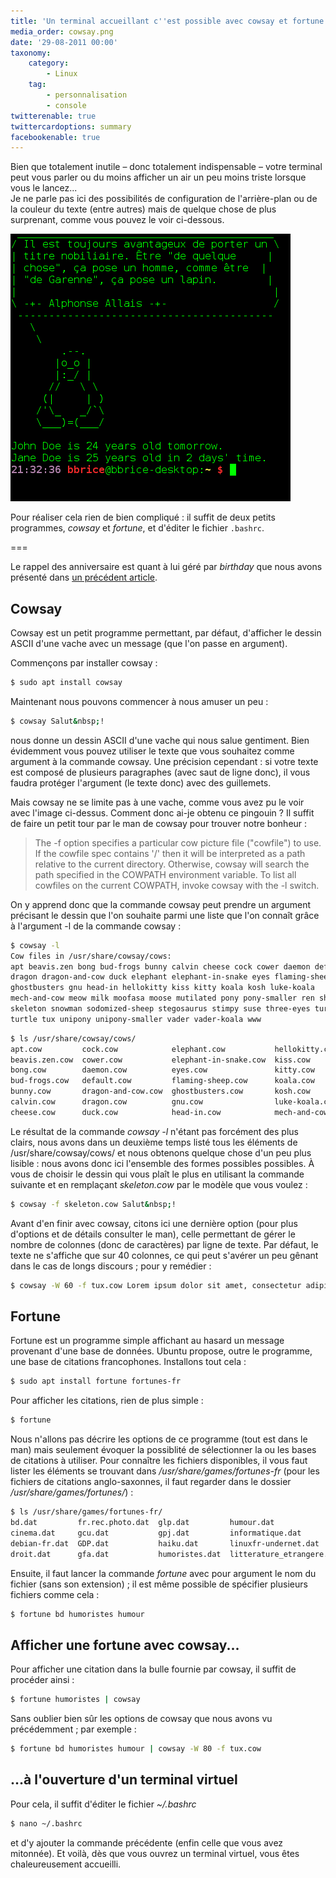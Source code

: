 ```yaml
---
title: 'Un terminal accueillant c''est possible avec cowsay et fortune'
media_order: cowsay.png
date: '29-08-2011 00:00'
taxonomy:
    category:
        - Linux
    tag:
        - personnalisation
        - console
twitterenable: true
twittercardoptions: summary
facebookenable: true
---
```


Bien que totalement inutile – donc totalement indispensable – votre terminal peut vous parler ou du moins afficher un air un peu moins triste lorsque vous le lancez...     
Je ne parle pas ici des possibilités de configuration de l'arrière-plan ou de la couleur du texte (entre autres) mais de quelque chose de plus surprenant, comme vous pouvez le voir ci-dessous.

![Capture d'écran de Cowsay](cowsay.png)

Pour réaliser cela rien de bien compliqué : il suffit de deux petits programmes, _cowsay_ et _fortune_, et d'éditer le fichier `.bashrc`.

===

Le rappel des anniversaire est quant à lui géré par _birthday_ que nous avons présenté dans [un précédent article](/blog/birthday-ne-manquez-plus-danniversaires).

## Cowsay

Cowsay est un petit programme permettant, par défaut, d'afficher le dessin ASCII d'une vache avec un message (que l'on passe en argument).

Commençons par installer cowsay&nbsp;:

```bash
$ sudo apt install cowsay
```

Maintenant nous pouvons commencer à nous amuser un peu&nbsp;:

```bash
$ cowsay Salut&nbsp;!
```

nous donne un dessin ASCII d'une vache qui nous salue gentiment. Bien évidemment vous pouvez utiliser le texte que vous souhaitez comme argument à la commande cowsay. Une précision cependant&nbsp;: si votre texte est composé de plusieurs paragraphes (avec saut de ligne donc), il vous faudra protéger l'argument (le texte donc) avec des guillemets.

Mais cowsay ne se limite pas à une vache, comme vous avez pu le voir avec l'image ci-dessus. Comment donc ai-je obtenu ce pingouin ? Il suffit de faire un petit tour par le man de cowsay pour trouver notre bonheur&nbsp;:

>The -f option specifies a particular cow picture file ("cowfile") to use. If the cowfile spec contains '/' then it will be interpreted as a path relative to the current directory. Otherwise, cowsay will search the path specified in the COWPATH environment variable. To list all cowfiles on the current COWPATH, invoke cowsay with the -l switch.

On y apprend donc que la commande cowsay peut prendre un argument précisant le dessin que l'on souhaite parmi une liste que l'on connaît grâce à l'argument -l de la commande cowsay&nbsp;:   

```bash
$ cowsay -l
Cow files in /usr/share/cowsay/cows:
apt beavis.zen bong bud-frogs bunny calvin cheese cock cower daemon default
dragon dragon-and-cow duck elephant elephant-in-snake eyes flaming-sheep
ghostbusters gnu head-in hellokitty kiss kitty koala kosh luke-koala
mech-and-cow meow milk moofasa moose mutilated pony pony-smaller ren sheep
skeleton snowman sodomized-sheep stegosaurus stimpy suse three-eyes turkey
turtle tux unipony unipony-smaller vader vader-koala www
```

```bash
$ ls /usr/share/cowsay/cows/
apt.cow         cock.cow            elephant.cow           hellokitty.cow    meow.cow          ren.cow              suse.cow             vader.cow
beavis.zen.cow  cower.cow           elephant-in-snake.cow  kiss.cow          milk.cow          sheep.cow            three-eyes.cow       vader-koala.cow
bong.cow        daemon.cow          eyes.cow               kitty.cow         moofasa.cow       skeleton.cow         turkey.cow           www.cow
bud-frogs.cow   default.cow         flaming-sheep.cow      koala.cow         moose.cow         snowman.cow          turtle.cow
bunny.cow       dragon-and-cow.cow  ghostbusters.cow       kosh.cow          mutilated.cow     sodomized-sheep.cow  tux.cow
calvin.cow      dragon.cow          gnu.cow                luke-koala.cow    pony.cow          stegosaurus.cow      unipony.cow
cheese.cow      duck.cow            head-in.cow            mech-and-cow.cow  pony-smaller.cow  stimpy.cow           unipony-smaller.cow
```

Le résultat de la commande _cowsay -l_ n'étant pas forcément des plus clairs, nous avons dans un deuxième temps listé tous les éléments de /usr/share/cowsay/cows/ et nous obtenons quelque chose d'un peu plus lisible : nous avons donc ici l'ensemble des formes possibles possibles. À vous de choisir le dessin qui vous plaît le plus en utilisant la commande suivante et en remplaçant _skeleton.cow_ par le modèle que vous voulez&nbsp;:

```bash
$ cowsay -f skeleton.cow Salut&nbsp;!
```

Avant d'en finir avec cowsay, citons ici une dernière option (pour plus d'options et de détails consulter le man), celle permettant de gérer le nombre de colonnes (donc de caractères) par ligne de texte. Par défaut, le texte ne s'affiche que sur 40 colonnes, ce qui peut s'avérer un peu gênant dans le cas de longs discours&nbsp;; pour y remédier&nbsp;:

```bash
$ cowsay -W 60 -f tux.cow Lorem ipsum dolor sit amet, consectetur adipiscing elit.
```

## Fortune

Fortune est un programme simple affichant au hasard un message provenant d'une base de données. Ubuntu propose, outre le programme, une base de citations francophones. Installons tout cela&nbsp;:

```bash
$ sudo apt install fortune fortunes-fr
```

Pour afficher les citations, rien de plus simple&nbsp;:

```bash
$ fortune
```

Nous n'allons pas décrire les options de ce programme (tout est dans le man) mais seulement évoquer la possiblité de sélectionner la ou les bases de citations à utiliser. Pour connaître les fichiers disponibles, il vous faut lister les éléments se trouvant dans _/usr/share/games/fortunes-fr_ (pour les fichiers de citations anglo-saxonnes, il faut regarder dans le dossier _/usr/share/games/fortunes/_)&nbsp;:

```bash
$ ls /usr/share/games/fortunes-fr/
bd.dat         fr.rec.photo.dat  glp.dat         humour.dat                 litterature_francaise.dat  mysoginie.dat      politique.dat  tolkien_fr.dat
cinema.dat     gcu.dat           gpj.dat         informatique.dat           mauriceetpatapon.dat       oulipo.dat         proverbes.dat  tribune-linuxfr.dat
debian-fr.dat  GDP.dat           haiku.dat       linuxfr-undernet.dat       multidesk2.dat             personnalites.dat  religion.dat
droit.dat      gfa.dat           humoristes.dat  litterature_etrangere.dat  multidesk.dat              philosophie.dat    sciences.dat
```

Ensuite, il faut lancer la commande _fortune_ avec pour argument le nom du fichier (sans son extension)&nbsp;; il est même possible de spécifier plusieurs fichiers comme cela&nbsp;:

```bash
$ fortune bd humoristes humour
```

## Afficher une fortune avec cowsay...

Pour afficher une citation dans la bulle fournie par cowsay, il suffit de procéder ainsi&nbsp;:

```bash
$ fortune humoristes | cowsay
```

Sans oublier bien sûr les options de cowsay que nous avons vu précédemment&nbsp;; par exemple&nbsp;:

```bash
$ fortune bd humoristes humour | cowsay -W 80 -f tux.cow
```

## …à l'ouverture d'un terminal virtuel

Pour cela, il suffit d'éditer le fichier _~/.bashrc_

```bash
$ nano ~/.bashrc
```

et d'y ajouter la commande précédente (enfin celle que vous avez mitonnée). Et voilà, dès que vous ouvrez un terminal virtuel, vous êtes chaleureusement accueilli.